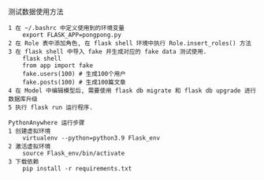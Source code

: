 测试数据使用方法
    
    1 在 ~/.bashrc 中定义使用到的环境变量 
        export FLASK_APP=pongpong.py
    2 在 Role 表中添加角色, 在 flask shell 环境中执行 Role.insert_roles() 方法
    3 在 flask shell 中导入 fake 并生成对应的 fake data 测试使用.
        flask shell
        from app import fake
        fake.users(100) # 生成100个用户
        fake.posts(100) # 生成100篇文章
    4 在 Model 中编辑模型后, 需要使用 flask db migrate 和 flask db upgrade 进行数据库升级
    5 执行 flask run 运行程序.
    
    PythonAnywhere 运行步骤
    1 创建虚拟环境 
        virtualenv --python=python3.9 Flask_env
    2 激活虚拟环境
        source Flask_env/bin/activate
    3 下载依赖
        pip install -r requirements.txt
